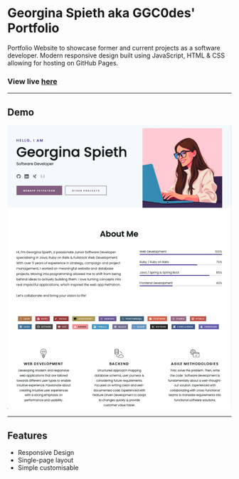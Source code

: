 # Georgina Spieth aka GGC0des' Portfolio

Portfolio Website to showcase former and current projects as a software developer.
Modern responsive design built using JavaScript, HTML & CSS allowing for hosting on GitHub Pages.

### View live <a href="https://ggc0des.github.io/portfolio/">here</a> 
---
## Demo

![alt text](https://github.com/GGC0des/portfolio/blob/main/img/preview/GeorginaSpiethPortfolioAboutMePreview.png)

---
## Features
- Responsive Design
- Single-page layout
- Simple customisable
